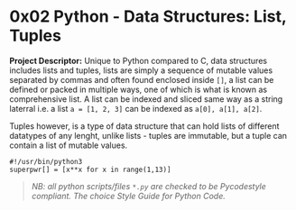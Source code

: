 # 0x02 Python - Data Structures: List, Tuples

__Project Descriptor:__ Unique to Python compared to C, data structures
includes lists and tuples, lists are simply a sequence of mutable values
separated by commas and often found enclosed inside ```[]```, a list can 
be defined or packed in multiple ways, one of which is what is known as 
comprehensive list. A list can be indexed and sliced same way as a string
laterral i.e. a list ```a = [1, 2, 3]``` can be indexed as ```a[0], a[1], a[2]```.

Tuples however, is a type of data structure that can hold lists of different
datatypes of any lenght, unlike lists - tuples are immutable, but a tuple can
contain a list of mutable values.


```
#!/usr/bin/python3
superpwr[] = [x**x for x in range(1,13)]
```

> _NB: all python scripts/files ```*.py``` are checked to be Pycodestyle_
> _compliant. The choice Style Guide for Python Code._

